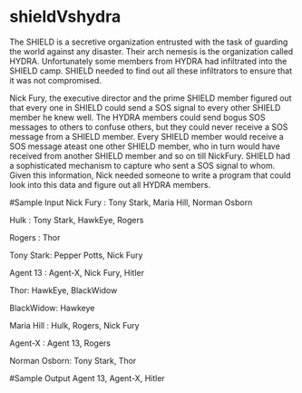 # shieldVshydra

The SHIELD is a secretive organization entrusted with the task of guarding the world against any disaster. Their arch nemesis is the organization called HYDRA. Unfortunately some members from HYDRA had infiltrated into the SHIELD camp. SHIELD needed to find out all these infiltrators to ensure that it was not compromised.

Nick Fury, the executive director and the prime SHIELD member figured out that every one in SHIELD could send a SOS signal to every other SHIELD member he knew well. The HYDRA members could send bogus SOS messages to others to confuse others, but they could never receive a SOS message from a SHIELD member. Every SHIELD member would receive a SOS message ateast one other SHIELD member, who in turn would have received from another SHIELD member and so on till NickFury. SHIELD had a sophisticated mechanism to capture who sent a SOS signal to whom. Given this information, Nick needed someone to write a program that could look into this data and figure out all HYDRA members.

#Sample Input
Nick Fury : Tony Stark, Maria Hill, Norman Osborn

Hulk : Tony Stark, HawkEye, Rogers

Rogers : Thor

Tony Stark: Pepper Potts, Nick Fury

Agent 13 : Agent-X, Nick Fury, Hitler

Thor: HawkEye, BlackWidow

BlackWidow: Hawkeye

Maria Hill : Hulk, Rogers, Nick Fury

Agent-X : Agent 13, Rogers

Norman Osborn: Tony Stark, Thor


#Sample Output
Agent 13, Agent-X, Hitler
